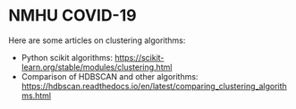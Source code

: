 # NMHU COVID-19
Here are some articles on clustering algorithms:

* Python scikit algorithms: https://scikit-learn.org/stable/modules/clustering.html
* Comparison of HDBSCAN and other algorithms: https://hdbscan.readthedocs.io/en/latest/comparing_clustering_algorithms.html
